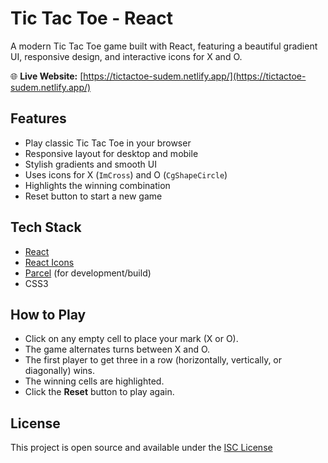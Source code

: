 # Tic Tac Toe - React

A modern Tic Tac Toe game built with React, featuring a beautiful gradient UI, responsive design, and interactive icons for X and O.

🌐 **Live Website:** [https://tictactoe-sudem.netlify.app/](https://tictactoe-sudem.netlify.app/)

## Features

- Play classic Tic Tac Toe in your browser
- Responsive layout for desktop and mobile
- Stylish gradients and smooth UI
- Uses icons for X (`ImCross`) and O (`CgShapeCircle`)
- Highlights the winning combination
- Reset button to start a new game

## Tech Stack

- [React](https://react.dev/)
- [React Icons](https://react-icons.github.io/react-icons/)
- [Parcel](https://parceljs.org/) (for development/build)
- CSS3 

## How to Play

- Click on any empty cell to place your mark (X or O).
- The game alternates turns between X and O.
- The first player to get three in a row (horizontally, vertically, or diagonally) wins.
- The winning cells are highlighted.
- Click the **Reset** button to play again.

## License

This project is open source and available under the [ISC License](LICENSE)
